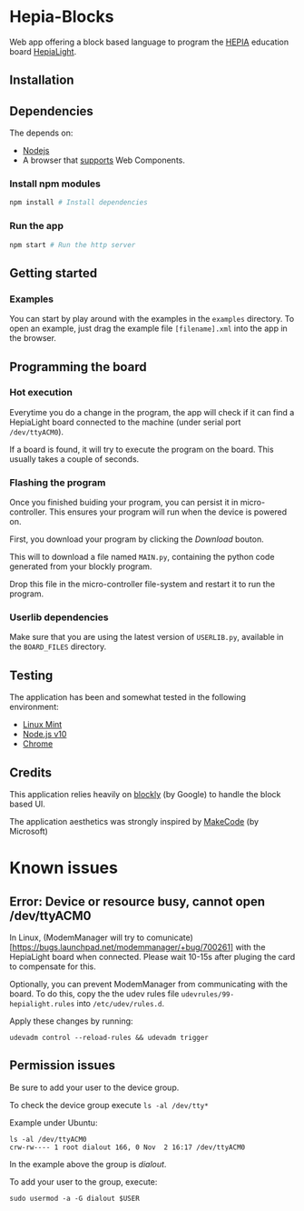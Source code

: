 # Hepia-Blocks

Web app offering a block based language to program the [HEPIA](http://hepia.hesge.ch)
education board [HepiaLight](http://hepia.hesge.ch/fr/groupes-de-competences/hepialight/accueil/).

## Installation

## Dependencies

The depends on:

-   [Nodejs](https://nodejs.org/en/)
-   A browser that [supports](https://caniuse.com/#search=Web%20Components) Web Components.

### Install npm modules

```bash
npm install # Install dependencies
```

### Run the app

```bash
npm start # Run the http server
```

## Getting started

### Examples

You can start by play around with the examples in the `examples` directory.
To open an example, just drag the example file `[filename].xml` into the app in the browser.

## Programming the board

### Hot execution

Everytime you do a change in the program, the app will check if it can find a HepiaLight board connected to the machine (under serial port `/dev/ttyACM0`).

If a board is found, it will try to execute the program on the board. This usually takes a couple of seconds.

### Flashing the program

Once you finished buiding your program, you can persist it in micro-controller.
This ensures your program will run when the device is powered on.

First, you download your program by clicking the _Download_ bouton.

This will to download a file named `MAIN.py`, containing the python code generated from your blockly program.

Drop this file in the micro-controller file-system and restart it to run the program.

### Userlib dependencies

Make sure that you are using the latest version of `USERLIB.py`,
available in the `BOARD_FILES` directory.

## Testing

The application has been and somewhat tested in the following environment:

-   [Linux Mint](https://linuxmint.com/)
-   [Node.js v10](https://nodejs.org/en/)
-   [Chrome](https://www.google.com/chrome/)

## Credits

This application relies heavily on [blockly](https://developers.google.com/blockly/) (by Google) to handle the block based UI.

The application aesthetics was strongly inspired by [MakeCode](https://www.microsoft.com/en-us/makecode) (by Microsoft)

# Known issues

## Error: Device or resource busy, cannot open /dev/ttyACM0

In Linux, (ModemManager will try to comunicate)[https://bugs.launchpad.net/modemmanager/+bug/700261] with the HepiaLight board
when connected. Please wait 10-15s after pluging the card to compensate for this.

Optionally, you can prevent ModemManager from communicating with the board.
To do this, copy the the udev rules file `udevrules/99-hepialight.rules` into `/etc/udev/rules.d`.

Apply these changes by running:

```{.bash}
udevadm control --reload-rules && udevadm trigger
```

## Permission issues

Be sure to add your user to the device group.

To check the device group execute `ls -al /dev/tty*`

Example under Ubuntu:

```{.bash}
ls -al /dev/ttyACM0
crw-rw---- 1 root dialout 166, 0 Nov  2 16:17 /dev/ttyACM0
```

In the example above the group is _dialout_.

To add your user to the group, execute:

```{.bash}
sudo usermod -a -G dialout $USER
```
